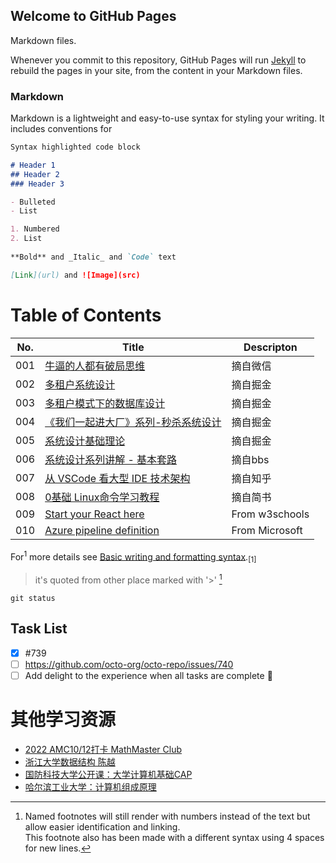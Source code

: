 ## Welcome to GitHub Pages

Markdown files.

Whenever you commit to this repository, GitHub Pages will run [Jekyll](https://jekyllrb.com/) to rebuild the pages in your site, from the content in your Markdown files.

### Markdown

Markdown is a lightweight and easy-to-use syntax for styling your writing. It includes conventions for

```markdown
Syntax highlighted code block

# Header 1
## Header 2
### Header 3

- Bulleted
- List

1. Numbered
2. List
 
**Bold** and _Italic_ and `Code` text

[Link](url) and ![Image](src)
```

# Table of Contents

| No. | Title | Descripton |
| ---- | ----- | ---------- |
| 001 | [牛逼的人都有破局思维](./PJSW.md) | 摘自微信 |
| 002 | [多租户系统设计](https://juejin.cn/post/7022925733039177759) | 摘自掘金 |
| 003 | [多租户模式下的数据库设计](https://juejin.cn/post/7116724849887674375) | 摘自掘金 |
| 004 | [《我们一起进大厂》系列-秒杀系统设计](https://juejin.cn/post/6844903999083151374) | 摘自掘金 |
| 005 | [系统设计基础理论](https://juejin.cn/post/7123467396009951240#heading-5) | 摘自掘金 |
| 006 | [系统设计系列讲解 - 基本套路](https://1o24bbs.com/t/topic/26890/7) | 摘自bbs |
| 007 | [从 VSCode 看大型 IDE 技术架构](https://zhuanlan.zhihu.com/p/96041706) | 摘自知乎 |
| 008 | [0基础 Linux命令学习教程](https://www.jianshu.com/p/88ea2c7cc270) | 摘自简书 |
| 009 | [Start your React here](https://www.w3schools.com/react/default.asp) | From w3schools
| 010 | [Azure pipeline definition](https://learn.microsoft.com/en-us/azure/devops/pipelines/yaml-schema/pipeline?view=azure-pipelines) | From Microsoft



For<sup>1</sup> more details see [Basic writing and formatting syntax](https://docs.github.com/en/github/writing-on-github/getting-started-with-writing-and-formatting-on-github/basic-writing-and-formatting-syntax).<sub>[1]<sub>

> it's quoted from other place marked with '\>' [^note1]

`git status` 

[^note1]: Named footnotes will still render with numbers instead of the text but allow easier identification and linking.  
    This footnote also has been made with a different syntax using 4 spaces for new lines.

## Task List 
- [x] #739
- [ ] https://github.com/octo-org/octo-repo/issues/740
- [ ] Add delight to the experience when all tasks are complete :tada:

# 其他学习资源
- [2022 AMC10/12打卡 MathMaster Club](https://mp.weixin.qq.com/mp/appmsgalbum?__biz=Mzg5MzUyODU2OQ==&action=getalbum&album_id=2434131846700859393&from_msgid=2247505885&from_itemidx=2&nolastread=1#wechat_redirect)
- [浙江大学数据结构 陈越](https://www.bilibili.com/video/BV1H4411N7oD/)
- [国防科技大学公开课：大学计算机基础CAP](https://open.163.com/newview/movie/courseintro?newurl=HFCI70UBU)
- [哈尔滨工业大学：计算机组成原理](https://open.163.com/newview/movie/courseintro?newurl=QEU077VC7)
